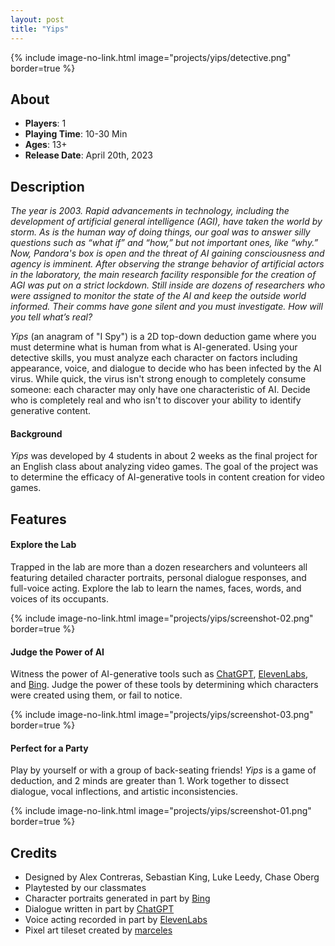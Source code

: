 ```yaml
---
layout: post
title: "Yips"
---
```


{% include image-no-link.html image="projects/yips/detective.png" border=true %}

## About

-   **Players**: 1
-   **Playing Time**: 10-30 Min
-   **Ages**: 13+
-   **Release Date**: April 20th, 2023

## Description

_The year is 2003. Rapid advancements in technology, including the development of artificial general intelligence (AGI), have taken the world by storm. As is the human way of doing things, our goal was to answer silly questions such as “what if” and “how,” but not important ones, like “why.” Now, Pandora's box is open and the threat of AI gaining consciousness and agency is imminent. After observing the strange behavior of artificial actors in the laboratory, the main research facility responsible for the creation of AGI was put on a strict lockdown. Still inside are dozens of researchers who were assigned to monitor the state of the AI and keep the outside world informed. Their comms have gone silent and you must investigate. How will you tell what’s real?_

_Yips_ (an anagram of "I Spy") is a 2D top-down deduction game where you must determine what is human from what is AI-generated. Using your detective skills, you must analyze each character on factors including appearance, voice, and dialogue to decide who has been infected by the AI virus. While quick, the virus isn't strong enough to completely consume someone: each character may only have one characteristic of AI. Decide who is completely real and who isn't to discover your ability to identify generative content.

#### Background

_Yips_ was developed by 4 students in about 2 weeks as the final project for an English class about analyzing video games. The goal of the project was to determine the efficacy of AI-generative tools in content creation for video games.

## Features

#### Explore the Lab

Trapped in the lab are more than a dozen researchers and volunteers all featuring detailed character portraits, personal dialogue responses, and full-voice acting. Explore the lab to learn the names, faces, words, and voices of its occupants.

{% include image-no-link.html image="projects/yips/screenshot-02.png" border=true %}

#### Judge the Power of AI

Witness the power of AI-generative tools such as [ChatGPT](https://chat.openai.com/), [ElevenLabs](https://beta.elevenlabs.io/), and [Bing](https://www.bing.com/). Judge the power of these tools by determining which characters were created using them, or fail to notice.

{% include image-no-link.html image="projects/yips/screenshot-03.png" border=true %}

#### Perfect for a Party

Play by yourself or with a group of back-seating friends! _Yips_ is a game of deduction, and 2 minds are greater than 1. Work together to dissect dialogue, vocal inflections, and artistic inconsistencies.

{% include image-no-link.html image="projects/yips/screenshot-01.png" border=true %}

## Credits

-   Designed by Alex Contreras, Sebastian King, Luke Leedy, Chase Oberg
-   Playtested by our classmates
-   Character portraits generated in part by [Bing](https://www.bing.com/)
-   Dialogue written in part by [ChatGPT](https://chat.openai.com/)
-   Voice acting recorded in part by [ElevenLabs](https://beta.elevenlabs.io/)
-   Pixel art tileset created by [marceles](https://marceles.itch.io/land-of-pixels-laboratory-tileset-pixel-art)
